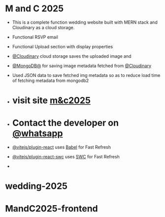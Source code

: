 # M and C 2025

- This is a complete function wedding website built with MERN stack and Cloudinary as a cloud storage.
- Functional RSVP email
- Functional Upload section with display properties
- [@Cloudinary](https://cloudinary.com/) cloud storage saves the uploaded image and
- [@MongoDB@](https://cloud.mongodb.com/) for saving image metadata fetched from [@Cloudinary](https://cloudinary.com/)
- Used JSON data to save fetched img metadata so as to reduce load time of fetching metadata from mongodb2

- # visit site [m&c2025](https://mandc2025.org)

- # Contact the developer on [@whatsapp](https://wa.me/message/CHA5YYYVU65EM1)

- [@vitejs/plugin-react](https://github.com/vitejs/vite-plugin-react/blob/main/packages/plugin-react/README.md) uses [Babel](https://babeljs.io/) for Fast Refresh
- [@vitejs/plugin-react-swc](https://github.com/vitejs/vite-plugin-react-swc) uses [SWC](https://swc.rs/) for Fast Refresh
- 
# wedding-2025
# MandC2025-frontend
